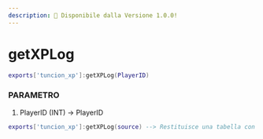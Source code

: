 ```yaml
---
description: 🔧 Disponibile dalla Versione 1.0.0!
---
```


# getXPLog

```lua title="Sintassi di Esportazione"
exports['tuncion_xp']:getXPLog(PlayerID)
```

### PARAMETRO

1. PlayerID <span className="color-blue">(INT)</span> <span className="color-orange">-> PlayerID</span>

```lua
exports['tuncion_xp']:getXPLog(source) --> Restituisce una tabella con ogni cambiamento
```